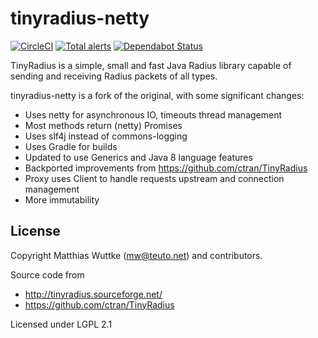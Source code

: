 # tinyradius-netty

[![CircleCI](https://circleci.com/gh/globalreachtech/tinyradius-netty.svg?style=svg)](https://circleci.com/gh/globalreachtech/tinyradius-netty)
[![Total alerts](https://img.shields.io/lgtm/alerts/g/globalreachtech/tinyradius-netty.svg?logo=lgtm&logoWidth=18)](https://lgtm.com/projects/g/globalreachtech/tinyradius-netty/alerts/)
[![Dependabot Status](https://api.dependabot.com/badges/status?host=github&repo=globalreachtech/tinyradius-netty)](https://dependabot.com)


TinyRadius is a simple, small and fast Java Radius library capable of
sending and receiving Radius packets of all types.

tinyradius-netty is a fork of the original, with some significant changes:
- Uses netty for asynchronous IO, timeouts thread management
- Most methods return (netty) Promises
- Uses slf4j instead of commons-logging
- Uses Gradle for builds
- Updated to use Generics and Java 8 language features
- Backported improvements from https://github.com/ctran/TinyRadius
- Proxy uses Client to handle requests upstream and connection management
- More immutability

## License
Copyright Matthias Wuttke (mw@teuto.net) and contributors.

Source code from
- http://tinyradius.sourceforge.net/
- https://github.com/ctran/TinyRadius

Licensed under LGPL 2.1